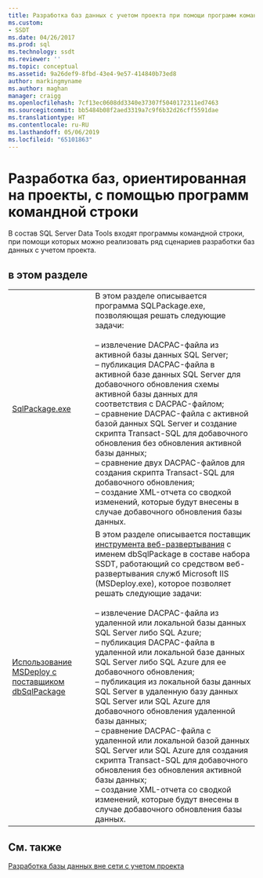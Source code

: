 ```yaml
---
title: Разработка баз данных с учетом проекта при помощи программ командной строки | Документация Майкрософт
ms.custom:
- SSDT
ms.date: 04/26/2017
ms.prod: sql
ms.technology: ssdt
ms.reviewer: ''
ms.topic: conceptual
ms.assetid: 9a26def9-8fbd-43e4-9e57-414840b73ed8
author: markingmyname
ms.author: maghan
manager: craigg
ms.openlocfilehash: 7cf13ec0608dd3340e37307f5040172311ed7463
ms.sourcegitcommit: bb5484b08f2aed3319a7c9f6b32d26cff5591dae
ms.translationtype: HT
ms.contentlocale: ru-RU
ms.lasthandoff: 05/06/2019
ms.locfileid: "65101863"
---
```

# <a name="project-oriented-database-development-using-command-line-tools"></a>Разработка баз, ориентированная на проекты, с помощью программ командной строки
В состав SQL Server Data Tools входят программы командной строки, при помощи которых можно реализовать ряд сценариев разработки баз данных с учетом проекта.  
  
## <a name="in-this-section"></a>в этом разделе  
  
|||  
|-|-|  
|[SqlPackage.exe](../tools/sqlpackage.md)|В этом разделе описывается программа SQLPackage.exe, позволяющая решать следующие задачи:<br /><br />– извлечение DACPAC-файла из активной базы данных SQL Server;<br />– публикация DACPAC-файла в активной базе данных SQL Server для добавочного обновления схемы активной базы данных для соответствия с DACPAC-файлом;<br />– сравнение DACPAC-файла с активной базой данных SQL Server и создание скрипта Transact\-SQL для добавочного обновления без обновления активной базы данных;<br />– сравнение двух DACPAC-файлов для создания скрипта Transact\-SQL для добавочного обновления;<br />– создание XML-отчета со сводкой изменений, которые будут внесены в случае добавочного обновления базы данных.|  
|[Использование MSDeploy с поставщиком dbSqlPackage](../ssdt/using-msdeploy-with-dbsqlpackage-provider.md)|В этом разделе описывается поставщик [инструмента веб-развертывания](https://go.microsoft.com/fwlink/?LinkId=231798) с именем dbSqlPackage в составе набора SSDT, работающий со средством веб-развертывания служб Microsoft IIS (MSDeploy.exe), которое позволяет решать следующие задачи:<br /><br />– извлечение DACPAC-файла из удаленной или локальной базы данных SQL Server либо SQL Azure;<br />– публикация DACPAC-файла в удаленной или локальной базе данных SQL Server либо SQL Azure для ее добавочного обновления;<br />– публикация из локальной базы данных SQL Server в удаленную базу данных SQL Server или SQL Azure для добавочного обновления удаленной базы данных;<br />– сравнение DACPAC-файла с удаленной или локальной базой данных SQL Server или SQL Azure для создания скрипта Transact\-SQL для добавочного обновления без обновления активной базы данных;<br />– создание XML-отчета со сводкой изменений, которые будут внесены в случае добавочного обновления базы данных.|  
  
## <a name="related-sections"></a>См. также  
[Разработка базы данных вне сети с учетом проекта](../ssdt/project-oriented-offline-database-development.md)  
  
